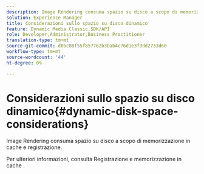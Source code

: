 ```yaml
---
description: Image Rendering consuma spazio su disco a scopo di memorizzazione in cache e registrazione.
solution: Experience Manager
title: Considerazioni sullo spazio su disco dinamico
feature: Dynamic Media Classic,SDK/API
role: Developer,Administrator,Business Practitioner
translation-type: tm+mt
source-git-commit: d0bc88f55f857762b3bab4c76d1e3f3dd2733d60
workflow-type: tm+mt
source-wordcount: '44'
ht-degree: 0%

---
```



# Considerazioni sullo spazio su disco dinamico{#dynamic-disk-space-considerations}

Image Rendering consuma spazio su disco a scopo di memorizzazione in cache e registrazione.

Per ulteriori informazioni, consulta Registrazione e memorizzazione in cache .

